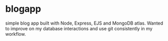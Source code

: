 # blogapp
simple blog app built with Node, Express, EJS and MongoDB atlas. Wanted to improve on my database interactions and use git consistently in my workflow.
